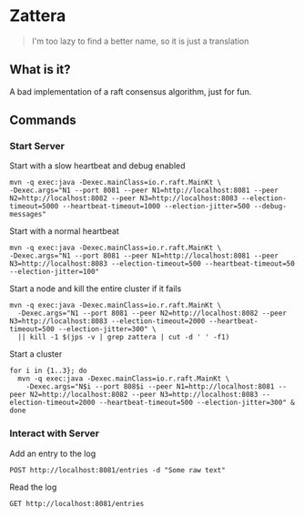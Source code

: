 # Zattera

> I'm too lazy to find a better name, so it is just a translation

## What is it?
A bad implementation of a raft consensus algorithm, just for fun.

## Commands

### Start Server

Start with a slow heartbeat and debug enabled
```shell
mvn -q exec:java -Dexec.mainClass=io.r.raft.MainKt \
-Dexec.args="N1 --port 8081 --peer N1=http://localhost:8081 --peer N2=http://localhost:8082 --peer N3=http://localhost:8083 --election-timeout=5000 --heartbeat-timeout=1000 --election-jitter=500 --debug-messages"
```

Start with a normal heartbeat
```shell
mvn -q exec:java -Dexec.mainClass=io.r.raft.MainKt \
-Dexec.args="N1 --port 8081 --peer N1=http://localhost:8081 --peer N3=http://localhost:8083 --election-timeout=500 --heartbeat-timeout=50 --election-jitter=100"
```

Start a node and kill the entire cluster if it fails
```shell
mvn -q exec:java -Dexec.mainClass=io.r.raft.MainKt \
  -Dexec.args="N1 --port 8081 --peer N2=http://localhost:8082 --peer N3=http://localhost:8083 --election-timeout=2000 --heartbeat-timeout=500 --election-jitter=300" \
  || kill -1 $(jps -v | grep zattera | cut -d ' ' -f1)
```

Start a cluster
```shell
for i in {1..3}; do
  mvn -q exec:java -Dexec.mainClass=io.r.raft.MainKt \
    -Dexec.args="N$i --port 808$i --peer N1=http://localhost:8081 --peer N2=http://localhost:8082 --peer N3=http://localhost:8083 --election-timeout=2000 --heartbeat-timeout=500 --election-jitter=300" &
done
```


### Interact with Server

Add an entry to the log
```shell
POST http://localhost:8081/entries -d "Some raw text"
```
Read the log
```shell
GET http://localhost:8081/entries
```
